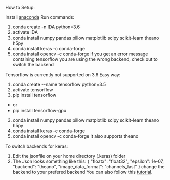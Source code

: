 How to Setup:


Install [anaconda](https://www.continuum.io/downloads)
Run commands:
1. conda create -n IDA python=3.6
2. activate IDA
3. conda install numpy pandas pillow matplotlib scipy scikit-learn theano h5py
4. conda install keras -c conda-forge
5. conda install opencv -c conda-forge
if you get an error message containing tensorflow you are using the wrong backend, check out to switch the backend

Tensorflow is currently not supported on 3.6
Easy way:
1. conda create --name tensorflow python=3.5
2. activate tensorflow
3. pip install tensorflow
* or
* pip install tensorflow-gpu
3. conda install numpy pandas pillow matplotlib scipy scikit-learn theano h5py
4. conda install keras -c conda-forge
5. conda install opencv -c conda-forge
It also supports theano

To switch backends for keras:
1. Edit the jsonfile on your home directory (.keras) folder
2. The Json looks something like this:
  {
    "floatx": "float32",
    "epsilon": 1e-07,
    "backend": "theano",
    "image_data_format": "channels_last"
  }
  change the backend to your prefered backend
You can also follow this [tutorial](http://ankivil.com/installing-keras-theano-and-dependencies-on-windows-10/).
